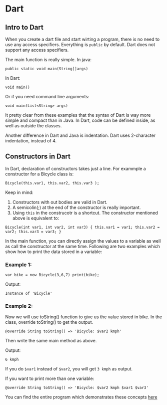 # Dart

## Intro to Dart

When you create a dart file and start wirting a program, there is no need to use any access specifiers. Everything is `public` by default. Dart does not support any access specifiers.

The main function is really simple.
In java:

`public static void main(String[]args)`

In Dart:

`void main()`

Or if you need command line arguments:

`void main(List<String> args)`

It pretty clear from these examples that the syntax of Dart is way more simple and compact than in Java.
In Dart, code can be defined inside, as well as outside the classes.

Another difference in Dart and Java is indentation. Dart uses 2-character indentation, instead of 4.

## Constructors in Dart

In Dart, declaration of constructors takes just a line. For exammple a constructor for a Bicycle class is:

`Bicycle(this.var1, this.var2, this.var3 );`

Keep in mind:
1) Constructors with out bodies are valid in Dart.
2) A semicolin(;) at the end of the constructor is really important.
3) Using `this` in the construcotr is a shortcut. The constructor mentioned above is equivalent to:

`Bicycle(int var1, int var2, int var3) {
  this.var1 = var1;
  this.var2 = var2;
  this.var3 = var3;
}`

In the main function, you can directly assign the values to a variable as well as call the constructor at the same time. Following are two examples which show how to print the data stored in a variable:

### Example 1:

`var bike = new Bicycle(3,6,7)
print(bike);`

Output:

`Instance of 'Bicycle'`

### Example 2:

Now we will use toString() function to give us the value stored in bike.
In the class, override toString() to get the output.

`@override
String toString() => 'Bicycle: $var2 kmph'`

Then write the same main method as above.

Output:

`6 kmph`

If you do `$var1` instead of `$var2`, you will get `3 kmph` as output.

If you want to print more than one variable:

`@override
String toString() => 'Bicycle: $var2 kmph $var1 $var3'`


You can find the entire program which demonstrates these concepts [here](https://github.com/yashk2000/Dart/blob/master/Bicycle.dart)
